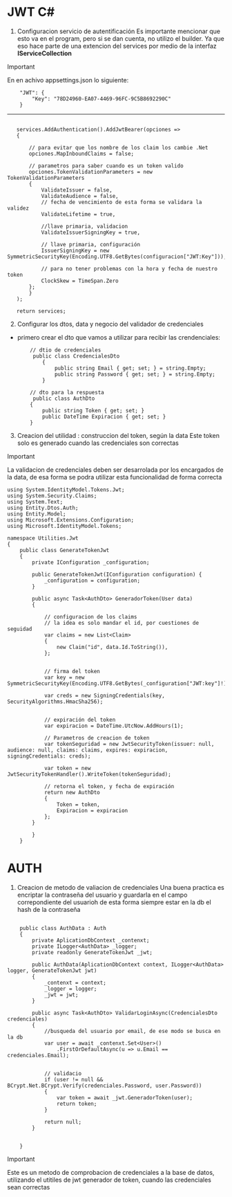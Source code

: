 # JWT C#



1. Configuracion servicio de autentificación
Es importante mencionar que esto va en el program, pero si se dan cuenta, no utilizo el builder. Ya que eso hace parte de una extencion del services por medio de la interfaz **IServiceCollection**

>[!IMPORTANT]
> En en achivo appsettings.json lo siguiente:

```
    "JWT": {
        "Key": "78D24960-EA07-4469-96FC-9C5B8692290C"
    }

```

---

 ```

    services.AddAuthentication().AddJwtBearer(opciones =>
    {

        // para evitar que los nombre de los claim los cambie .Net
        opciones.MapInboundClaims = false;

        // parametros para saber cuando es un token valido
        opciones.TokenValidationParameters = new TokenValidationParameters
        {
            ValidateIssuer = false,
            ValidateAudience = false,
            // fecha de vencimiento de esta forma se validara la validez
            ValidateLifetime = true,

            //llave primaria, validacion
            ValidateIssuerSigningKey = true,

            // llave primaria, configuración
            IssuerSigningKey = new SymmetricSecurityKey(Encoding.UTF8.GetBytes(configuracion["JWT:Key"])),

            // para no tener problemas con la hora y fecha de nuestro token
            ClockSkew = TimeSpan.Zero
        };
        }
    );

    return services;
 ```

2. Configurar los dtos, data y negocio del validador de credenciales

- primero crear el dto que vamos a utilizar para recibir las crendenciales:

    ``` 
        // dtio de credenciales
         public class CredencialesDto
            {
                public string Email { get; set; } = string.Empty;
                public string Password { get; set; } = string.Empty;
            }

        // dto para la respuesta
         public class AuthDto
        {
            public string Token { get; set; }
            public DateTime Expiracion { get; set; }
        }

    ```

3. Creacion del utilidad : construccion del token, según la data
Este token solo es generado cuando las credenciales son correctas

>[!IMPORTANT]
>La validacion de credenciales deben ser desarrolada por los encargados de la data, de esa forma se podra utilizar esta funcionalidad de forma correcta

```
using System.IdentityModel.Tokens.Jwt;
using System.Security.Claims;
using System.Text;
using Entity.Dtos.Auth;
using Entity.Model;
using Microsoft.Extensions.Configuration;
using Microsoft.IdentityModel.Tokens;

namespace Utilities.Jwt
{
    public class GenerateTokenJwt
    {
        private IConfiguration _configuration;

        public GenerateTokenJwt(IConfiguration configuration) { 
            _configuration = configuration;
        }

        public async Task<AuthDto> GeneradorToken(User data)
        {

            // configuracion de los claims
            // la idea es solo mandar el id, por cuestiones de seguidad
            var claims = new List<Claim>
            {
                new Claim("id", data.Id.ToString()),
            };


            // firma del token
            var key = new SymmetricSecurityKey(Encoding.UTF8.GetBytes(_configuration["JWT:key"]!));
            
            var creds = new SigningCredentials(key, SecurityAlgorithms.HmacSha256);


            // expiración del token
            var expiracion = DateTime.UtcNow.AddHours(1);

            // Parametros de creacion de token
            var tokenSeguridad = new JwtSecurityToken(issuer: null, audience: null, claims: claims, expires: expiracion, signingCredentials: creds);

            var token = new JwtSecurityTokenHandler().WriteToken(tokenSeguridad);

            // retorna el token, y fecha de expiración
            return new AuthDto
            {
                Token = token,
                Expiracion = expiracion
            };
        } 

        }   
    }

```

# AUTH

1. Creacion de metodo de valiacion de credenciales
Una buena practica es encriptar la contraseña del usuario y guardarla en el campo correpondiente del usuarioh
de esta forma siempre estar en la db el hash de la contraseña

```

    public class AuthData : Auth
    {
        private AplicationDbContext _contenxt;
        private ILogger<AuthData> _logger;
        private readonly GenerateTokenJwt _jwt;

        public AuthData(AplicationDbContext context, ILogger<AuthData> logger, GenerateTokenJwt jwt) 
        {
            _contenxt = context;
            _logger = logger;
            _jwt = jwt;
        }

        public async Task<AuthDto> ValidarLoginAsync(CredencialesDto credenciales) 
        {
            //busqueda del usuario por email, de ese modo se busca en la db
            var user = await _contenxt.Set<User>()
                .FirstOrDefaultAsync(u => u.Email == credenciales.Email);
            

            // validacio
            if (user != null && BCrypt.Net.BCrypt.Verify(credenciales.Password, user.Password))
            {
                var token = await _jwt.GeneradorToken(user);
                return token;
            }

            return null;
        }


    }

```

>[!IMPORTANT]
> Este es un metodo de comprobacion de credenciales a la base de datos, utilizando el utitiles de jwt generador de token, cuando las credenciales sean correctas